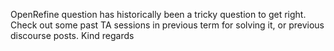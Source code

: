 OpenRefine question has historically been a tricky question to get right.
Check out some past TA sessions in previous term for solving it, or previous
discourse posts.
Kind regards